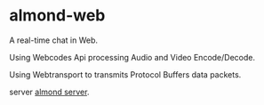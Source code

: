 # almond-web

A real-time chat in Web.

Using Webcodes Api processing Audio and Video Encode/Decode.

Using Webtransport to transmits Protocol Buffers data packets.

server [almond server](https://github.com/loadload00/almond "almond server").

